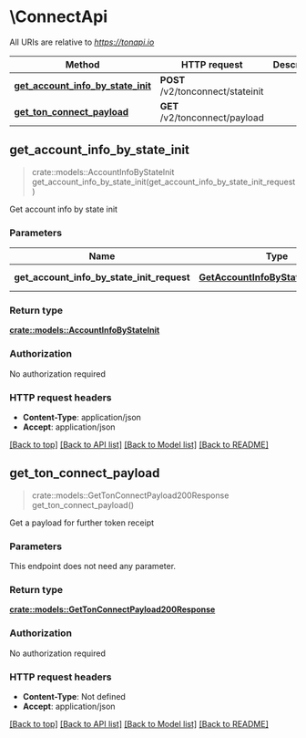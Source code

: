 # \ConnectApi

All URIs are relative to *https://tonapi.io*

Method | HTTP request | Description
------------- | ------------- | -------------
[**get_account_info_by_state_init**](ConnectApi.md#get_account_info_by_state_init) | **POST** /v2/tonconnect/stateinit | 
[**get_ton_connect_payload**](ConnectApi.md#get_ton_connect_payload) | **GET** /v2/tonconnect/payload | 



## get_account_info_by_state_init

> crate::models::AccountInfoByStateInit get_account_info_by_state_init(get_account_info_by_state_init_request)


Get account info by state init

### Parameters


Name | Type | Description  | Required | Notes
------------- | ------------- | ------------- | ------------- | -------------
**get_account_info_by_state_init_request** | [**GetAccountInfoByStateInitRequest**](GetAccountInfoByStateInitRequest.md) | Data that is expected | [required] |

### Return type

[**crate::models::AccountInfoByStateInit**](AccountInfoByStateInit.md)

### Authorization

No authorization required

### HTTP request headers

- **Content-Type**: application/json
- **Accept**: application/json

[[Back to top]](#) [[Back to API list]](../README.md#documentation-for-api-endpoints) [[Back to Model list]](../README.md#documentation-for-models) [[Back to README]](../README.md)


## get_ton_connect_payload

> crate::models::GetTonConnectPayload200Response get_ton_connect_payload()


Get a payload for further token receipt

### Parameters

This endpoint does not need any parameter.

### Return type

[**crate::models::GetTonConnectPayload200Response**](getTonConnectPayload_200_response.md)

### Authorization

No authorization required

### HTTP request headers

- **Content-Type**: Not defined
- **Accept**: application/json

[[Back to top]](#) [[Back to API list]](../README.md#documentation-for-api-endpoints) [[Back to Model list]](../README.md#documentation-for-models) [[Back to README]](../README.md)

